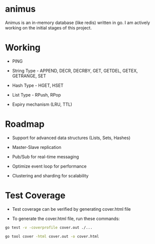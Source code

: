 # animus
Animus is an in-memory database (like redis) written in go. 
I am actively working on the initial stages of this project.

# Working

- PING

- String Type - APPEND, DECR, DECRBY, GET, GETDEL, GETEX, GETRANGE, SET

- Hash Type - HGET, HSET

- List Type - RPush, RPop

- Expiry mechanism (LRU, TTL)

# Roadmap

- Support for advanced data structures (Lists, Sets, Hashes)

- Master-Slave replication

- Pub/Sub for real-time messaging

- Optimize event loop for performance

- Clustering and sharding for scalability

# Test Coverage
- Test coverage can be verified by generating cover.html file

- To generate the cover.html file, run these commands:
```bash
go test -v -coverprofile cover.out ./...
```
```bash
go tool cover -html cover.out -o cover.html
```
